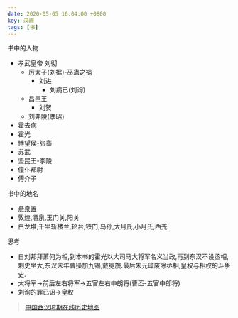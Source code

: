 ```yaml
---
date: 2020-05-05 16:04:00 +0800
key: 汉阙
tags: [书]
---
```


书中的人物

* 孝武皇帝 刘彻
  * 厉太子(刘据)-巫蛊之祸
    * 刘进
      * 刘病已(刘询) 
  * 昌邑王
    * 刘贺
  * 刘弗陵(孝昭)
* 霍去病
* 霍光
* 博望侯-张骞
* 苏武
* 坚昆王-李陵
* 僮仆都尉
* 傅介子

书中的地名

* 悬泉置
* 敦煌,酒泉,玉门关,阳关
* 白龙堆,千里斩楼兰,轮台,铁门,乌孙,大月氏,小月氏,西羌


思考

* 自刘邦拜萧何为相,到本书的霍光以大司马大将军名义当政,再到东汉不设丞相,刺史坐大,东汉末年曹操加九锡,戴冕旒.最后朱元璋废除丞相,皇权与相权的斗争史.
* 大将军->前后左右将军->五官左右中朗将(曹丕-五官中郎将)
* 刘询的罪已诏->皇权


> [中国西汉时期在线历史地图](https://www.osgeo.cn/map/m0152)
